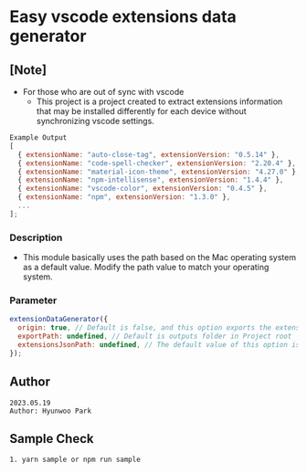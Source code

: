 # Easy vscode extensions data generator

## [Note]

- For those who are out of sync with vscode
  - This project is a project created to extract extensions information that may be installed differently for each device without synchronizing vscode settings.

```javascript
Example Output
[
  { extensionName: "auto-close-tag", extensionVersion: "0.5.14" },
  { extensionName: "code-spell-checker", extensionVersion: "2.20.4" },
  { extensionName: "material-icon-theme", extensionVersion: "4.27.0" },
  { extensionName: "npm-intellisense", extensionVersion: "1.4.4" },
  { extensionName: "vscode-color", extensionVersion: "0.4.5" },
  { extensionName: "npm", extensionVersion: "1.3.0" },
  ...
];
```

### Description

- This module basically uses the path based on the Mac operating system as a default value. Modify the path value to match your operating system.

### Parameter

```javascript
extensionDataGenerator({
  origin: true, // Default is false, and this option exports the extensions metadata as it is.
  exportPath: undefined, // Default is outputs folder in Project root
  extensionsJsonPath: undefined, // The default value of this option is vscode path on mac os, please put your correct path.
});
```

## Author

```
2023.05.19
Author: Hyunwoo Park
```

## Sample Check

```
1. yarn sample or npm run sample
```

#
